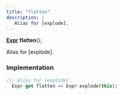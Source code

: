 ```yaml
---
title: "flatten"
description: |
   Alias for [explode].
---
```

<span class="dart-code"><strong>[Expr] flatten</strong>();</span>

 Alias for [explode].
### Implementation
```dart
/// Alias for [explode].
  Expr get flatten => Expr.explode(this);
```

[Expr]: /reference/classes/expr/
